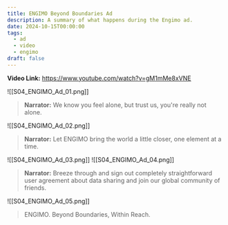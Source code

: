 ```yaml
---
title: ENGIMO Beyond Boundaries Ad
description: A summary of what happens during the Engimo ad.
date: 2024-10-15T00:00:00
tags:
  - ad
  - video
  - engimo
draft: false
---
```

**Video Link:** https://www.youtube.com/watch?v=gM1mMe8xVNE

![[S04_ENGIMO_Ad_01.png]]

>**Narrator:** We know you feel alone, but trust us, you're really not alone.

![[S04_ENGIMO_Ad_02.png]]

>**Narrator:** Let ENGIMO bring the world a little closer, one element at a time.

![[S04_ENGIMO_Ad_03.png]]
![[S04_ENGIMO_Ad_04.png]]

>**Narrator:** Breeze through and sign out completely straightforward user agreement about data sharing and join our global community of friends.

![[S04_ENGIMO_Ad_05.png]]

>ENGIMO. Beyond Boundaries, Within Reach.